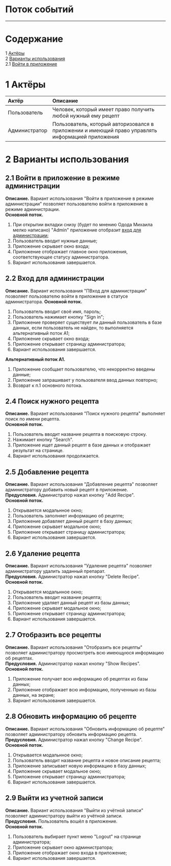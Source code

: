 # Поток событий
---

# Содержание
1 [Актёры](#actors)  
2 [Варианты использования](#use_case)  
2.1 [Войти в приложение](#sign_in_to_the_app)  


<a name="actors"/>

# 1 Актёры

| Актёр | Описание |
|:--|:--|
| Пользователь | Человек, который имеет право получить любой нужный ему рецепт |
| Администратор | Пользователь, который авторизовался в приложении и имеющий право управлять информацией приложения |

<a name="use_case"/>

# 2 Варианты использования

<a name="sign_in_to_the_app"/>

## 2.1 Войти в приложение в режиме администрации 

**Описание.** Вариант использования "Войти в приложение в режиме администрации" позволяет пользователю войти в приложение в режиме администрации.  
**Основной поток.**
1. При открытии вкладки снизу (будет по мнению Одода Михаила мелко написано) "Admin"  приложение отобразит [вход для администрации](#admin_sign); 
2. Пользователь вводит нужные данные;
3. Приложение скрывает окно входа;
4. Приложение отображает главное окно приложения, соответствующее статусу администратора.
5. Вариант использования завершается.

<a name="admin_sign"/>

## 2.2 Вход для администрации

**Описание.** Вариант использования "ПВход для администрации" позволяет пользователю войти в приложение в статусе администратора. 
**Основной поток.**
1. Пользователь вводит своё имя, пароль;
2. Пользователь нажимает кнопку "Sign in";
3. Приложение проверяет существует ли данный пользователь в базе данных, если пользователь не найден, 
то выполняется альтернативный поток А1;
6. Приложение скрывает окно входа;
7. Приложение открывает страницу администратора;
7. Вариант использования завершается.




**Альтернативный поток А1.**
1. Приложение сообщает пользователю, что некорректно введены данные;
2. Приложение запрашивает у пользователя ввод данных повторно;
3. Возврат к п.1 основного потока.

<a name="search_recipe"/>

## 2.4 Поиск нужного рецепта

**Описание.** Вариант использования "Поиск нужного рецепта" выполняет поиск по имени рецепта.   
**Основной поток.**

1. Пользователь вводит название рецепта в поисковую строку.
2. Нажимает кнопку "Search".
3. Приложение ищет данный рецепт в базе данных и отображает результат на странице.
4. Вариант использования продолжается.

<a name="add_recipe"/>

## 2.5 Добавление рецепта

**Описание.** Вариант использования "Добавление рецепта" позволяет администратору добавить новый рецепт в приложение.  
**Предусловия.** Администратор нажал кнопку "Add Recipe".  
**Основной поток.**
1. Открывается модальнное окно;
2. Пользователь заполняет информацию об рецепте;
3. Приложение добавляет данный рецепт в базу данных;
4. Приложение скрывает модальное окно;
5. Приложение открывает страницу администратора;
6. Вариант использования завершается.

<a name="delete_recipe"/>

## 2.6 Удаление рецепта

**Описание.** Вариант использования "Удаление рецепта" позволяет администратору удалить заданный препарат.  
**Предусловия.** Администратор нажал кнопку "Delete Recipe".  
**Основной поток.**
1. Открывается модальнное окно;
2. Пользователь вводит название рецепта;
3. Приложение удаляет данный рецепт из базы данных;
4. Приложение скрывает модальное окно;
5. Приложение открывает страницу администратора;
6. Вариант использования завершается.

<a name="show">
  
 ## 2.7 Отобразить все рецепты

**Описание.** Вариант использования "Отобразить все рецепты" позволяет администратору просмотреть всю имеющуюся информацию об рецептах.  
**Предусловия.** Администратор нажал кнопку "Show Recipes".  
**Основной поток.**
1. Приложение получает всю информацию об рецептах из базы данных;
2. Приложение отображает всю информацию, полученныю из базы данных, на экране;
3. Вариант использования завершается.

<a name="change"/>

## 2.8 Обновить информацию об рецепте

**Описание.** Вариант использования "Обновить информацию об рецепте" позволяет администратору обновить информацию рецепта.  
**Предусловия.** Администратор нажал кнопку "Change Recipe".  
**Основной поток.**
1. Открывается модальнное окно;
2. Пользователь вводит название рецепта и новое описание рецепта;
3. Приложение записывает новую информацию в базу данных;
4. Приложение скрывает модальное окно;
5. Приложение открывает страницу администратора;
6. Вариант использования завершается.

<a name="logout"/>

## 2.9 Выйти из учетной записи

**Описание.** Вариант использования "Выйти из учётной записи" позволяет администратору выйти из учётной записи.  
**Предусловия.** Пользователь вошёл в приложение.   
**Основной поток.**
1. Пользователь выбирает пункт меню "Logout" на странице администратора;
2. Приложение скрывает окно администратора;
3. Приложение отображает окно входа в приложение;
4. Вариант использования завершается.

